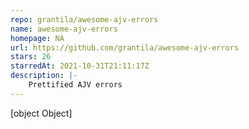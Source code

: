 ```yaml
---
repo: grantila/awesome-ajv-errors
name: awesome-ajv-errors
homepage: NA
url: https://github.com/grantila/awesome-ajv-errors
stars: 26
starredAt: 2021-10-31T21:11:17Z
description: |-
    Prettified AJV errors
---
```


[object Object]
